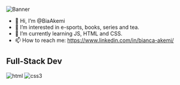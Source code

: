 ![Banner](https://github.com/BiaAkemi/Portugol/assets/145511213/58002a84-64b8-4488-9d20-78424f285b30)

- 👋 Hi, I’m @BiaAkemi
- 👀 I’m interested in e-sports, books, series and tea.
- 🌱 I’m currently learning JS, HTML and CSS.
- 📫 How to reach me: https://www.linkedin.com/in/bianca-akemi/

## Full-Stack Dev
![html](https://camo.githubusercontent.com/d2da7e7ec8424780720101d4853c64dffb81dc69dfdd25a0ce88cdb3848bbc6f/68747470733a2f2f696d672e736869656c64732e696f2f7374617469632f76313f7374796c653d666f722d7468652d6261646765266d6573736167653d48544d4c3526636f6c6f723d453334463236266c6f676f3d48544d4c35266c6f676f436f6c6f723d464646464646266c6162656c3d)
![css3](https://camo.githubusercontent.com/9fe0ddca8c80fd49703246ca3b9a894ddfdc9c1c80f6ab5de92bbe91471dbab8/68747470733a2f2f696d672e736869656c64732e696f2f7374617469632f76313f7374796c653d666f722d7468652d6261646765266d6573736167653d4353533326636f6c6f723d313537324236266c6f676f3d43535333266c6f676f436f6c6f723d464646464646266c6162656c3d)


<!---
BiaAkemi/BiaAkemi is a ✨ special ✨ repository because its `README.md` (this file) appears on your GitHub profile.
You can click the Preview link to take a look at your changes.
--->
